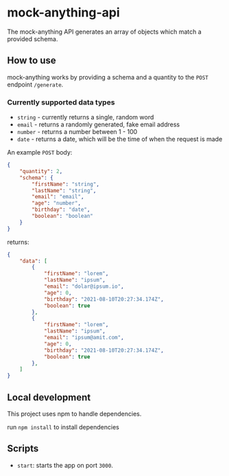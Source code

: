 # mock-anything-api

The mock-anything API generates an array of objects which match a provided schema.

## How to use

mock-anything works by providing a schema and a quantity to the `POST` endpoint `/generate`.

### Currently supported data types

- `string` - currently returns a single, random word
- `email` - returns a randomly generated, fake email address
- `number` - returns a number between 1 - 100
- `date` - returns a date, which will be the time of when the request is made

An example `POST` body:

```JSON
{
    "quantity": 2,
    "schema": {
        "firstName": "string",
        "lastName": "string",
        "email": "email",
        "age": "number",
        "birthday": "date",
        "boolean": "boolean"
    }
}
```

returns:

```JSON
{
    "data": [
        {
            "firstName": "lorem",
            "lastName": "ipsum",
            "email": "dolar@ipsum.io",
            "age": 0,
            "birthday": "2021-08-10T20:27:34.174Z",
            "boolean": true
        },
        {
            "firstName": "lorem",
            "lastName": "ipsum",
            "email": "ipsum@amit.com",
            "age": 0,
            "birthday": "2021-08-10T20:27:34.174Z",
            "boolean": true
        },
    ]
}
```

## Local development

This project uses npm to handle dependencies.

run `npm install` to install dependencies

## Scripts

- `start`: starts the app on port `3000`.

